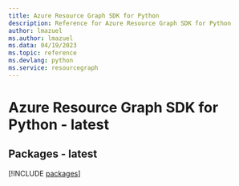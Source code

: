 ```yaml
---
title: Azure Resource Graph SDK for Python
description: Reference for Azure Resource Graph SDK for Python
author: lmazuel
ms.author: lmazuel
ms.data: 04/19/2023
ms.topic: reference
ms.devlang: python
ms.service: resourcegraph
---
```

# Azure Resource Graph SDK for Python - latest
## Packages - latest
[!INCLUDE [packages](resource-graph-index.md)]